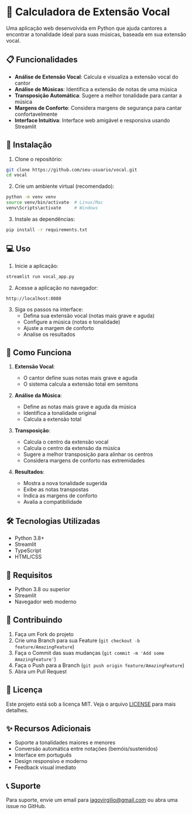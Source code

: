 # 🎵 Calculadora de Extensão Vocal

Uma aplicação web desenvolvida em Python que ajuda cantores a encontrar a tonalidade ideal para suas músicas, baseada em sua extensão vocal.

## 📋 Funcionalidades

- **Análise de Extensão Vocal**: Calcula e visualiza a extensão vocal do cantor
- **Análise de Músicas**: Identifica a extensão de notas de uma música
- **Transposição Automática**: Sugere a melhor tonalidade para cantar a música
- **Margens de Conforto**: Considera margens de segurança para cantar confortavelmente
- **Interface Intuitiva**: Interface web amigável e responsiva usando Streamlit

## 🚀 Instalação

1. Clone o repositório:
```bash
git clone https://github.com/seu-usuario/vocal.git
cd vocal
```

2. Crie um ambiente virtual (recomendado):
```bash
python -m venv venv
source venv/bin/activate  # Linux/Mac
venv\Scripts\activate     # Windows
```

3. Instale as dependências:
```bash
pip install -r requirements.txt
```

## 💻 Uso

1. Inicie a aplicação:
```bash
streamlit run vocal_app.py
```

2. Acesse a aplicação no navegador:
```
http://localhost:8080
```

3. Siga os passos na interface:
   - Defina sua extensão vocal (notas mais grave e aguda)
   - Configure a música (notas e tonalidade)
   - Ajuste a margem de conforto
   - Analise os resultados

## 🎯 Como Funciona

1. **Extensão Vocal**:
   - O cantor define suas notas mais grave e aguda
   - O sistema calcula a extensão total em semitons

2. **Análise da Música**:
   - Define as notas mais grave e aguda da música
   - Identifica a tonalidade original
   - Calcula a extensão total

3. **Transposição**:
   - Calcula o centro da extensão vocal
   - Calcula o centro da extensão da música
   - Sugere a melhor transposição para alinhar os centros
   - Considera margens de conforto nas extremidades

4. **Resultados**:
   - Mostra a nova tonalidade sugerida
   - Exibe as notas transpostas
   - Indica as margens de conforto
   - Avalia a compatibilidade

## 🛠️ Tecnologias Utilizadas

- Python 3.8+
- Streamlit
- TypeScript
- HTML/CSS

## 📝 Requisitos

- Python 3.8 ou superior
- Streamlit
- Navegador web moderno

## 🤝 Contribuindo

1. Faça um Fork do projeto
2. Crie uma Branch para sua Feature (`git checkout -b feature/AmazingFeature`)
3. Faça o Commit das suas mudanças (`git commit -m 'Add some AmazingFeature'`)
4. Faça o Push para a Branch (`git push origin feature/AmazingFeature`)
5. Abra um Pull Request

## 📄 Licença

Este projeto está sob a licença MIT. Veja o arquivo [LICENSE](LICENSE) para mais detalhes.

## ✨ Recursos Adicionais

- Suporte a tonalidades maiores e menores
- Conversão automática entre notações (bemóis/sustenidos)
- Interface em português
- Design responsivo e moderno
- Feedback visual imediato

## 📞 Suporte

Para suporte, envie um email para iagovirgilio@gmail.com ou abra uma issue no GitHub.

